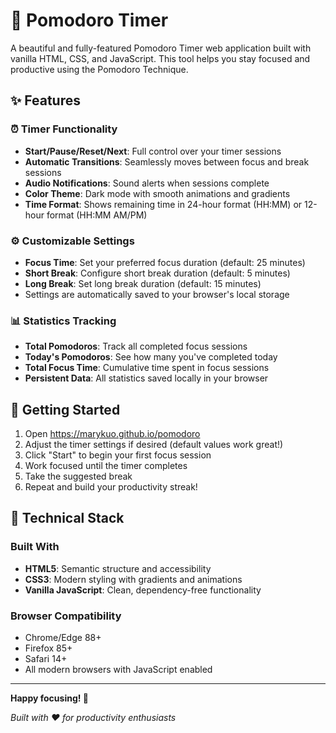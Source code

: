 # 🍅 Pomodoro Timer

A beautiful and fully-featured Pomodoro Timer web application built with vanilla HTML, CSS, and JavaScript. This tool helps you stay focused and productive using the Pomodoro Technique.

## ✨ Features

### ⏰ Timer Functionality

- **Start/Pause/Reset/Next**: Full control over your timer sessions
- **Automatic Transitions**: Seamlessly moves between focus and break sessions
- **Audio Notifications**: Sound alerts when sessions complete
- **Color Theme**: Dark mode with smooth animations and gradients
- **Time Format**: Shows remaining time in 24-hour format (HH:MM) or 12-hour format (HH:MM AM/PM)

### ⚙️ Customizable Settings

- **Focus Time**: Set your preferred focus duration (default: 25 minutes)
- **Short Break**: Configure short break duration (default: 5 minutes)
- **Long Break**: Set long break duration (default: 15 minutes)
- Settings are automatically saved to your browser's local storage

### 📊 Statistics Tracking

- **Total Pomodoros**: Track all completed focus sessions
- **Today's Pomodoros**: See how many you've completed today
- **Total Focus Time**: Cumulative time spent in focus sessions
- **Persistent Data**: All statistics saved locally in your browser

## 🚀 Getting Started

1. Open https://marykuo.github.io/pomodoro
2. Adjust the timer settings if desired (default values work great!)
3. Click "Start" to begin your first focus session
4. Work focused until the timer completes
5. Take the suggested break
6. Repeat and build your productivity streak!

## 🔧 Technical Stack

### Built With

- **HTML5**: Semantic structure and accessibility
- **CSS3**: Modern styling with gradients and animations
- **Vanilla JavaScript**: Clean, dependency-free functionality

### Browser Compatibility

- Chrome/Edge 88+
- Firefox 85+
- Safari 14+
- All modern browsers with JavaScript enabled

---

**Happy focusing! 🎯**

_Built with ❤️ for productivity enthusiasts_
